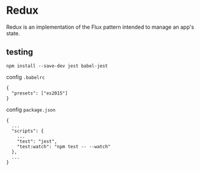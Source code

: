 Redux
===========

Redux is an implementation of the Flux pattern intended to manage an app's state.


## testing

    npm install --save-dev jest babel-jest

config `.babelrc`

    {
      "presets": ["es2015"]
    }

config `package.json`

    {
      ...
      "scripts": {
        ...
        "test": "jest",
        "test:watch": "npm test -- --watch"
      },
      ...
    }
